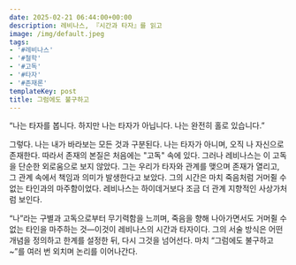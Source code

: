 ```yaml
---
date: 2025-02-21 06:44:00+00:00
description: 레비나스, 『시간과 타자』를 읽고
image: /img/default.jpeg
tags:
- '#레비나스'
- '#철학'
- '#고독'
- '#타자'
- '#존재론'
templateKey: post
title: 그럼에도 불구하고
---
```


“나는 타자를 봅니다. 하지만 나는 타자가 아닙니다. 나는 완전히 홀로 있습니다.”

그렇다. 나는 내가 바라보는 모든 것과 구분된다. 나는 타자가 아니며, 오직 나 자신으로 존재한다. 따라서 존재의 본질은 처음에는 "고독" 속에 있다. 그러나 레비나스는 이 고독을 단순한 외로움으로 보지 않았다. 그는 우리가 타자와 관계를 맺으며 존재가 열리고, 그 관계 속에서 책임과 의미가 발생한다고 보았다. 그의 시간은 마치 죽음처럼 거머쥘 수 없는 타인과의 마주함이었다. 레비나스는 하이데거보다 조금 더 관계 지향적인 사상가처럼 보인다.

“나”라는 구별과 고독으로부터 무기력함을 느끼며, 죽음을 향해 나아가면서도 거머쥘 수 없는 타인을 마주하는 것—이것이 레비나스의 시간과 타자이다. 그의 서술 방식은 어떤 개념을 정의하고 한계를 설정한 뒤, 다시 그것을 넘어선다. 마치 “그럼에도 불구하고~”를 여러 번 외치며 논리를 이어나간다.